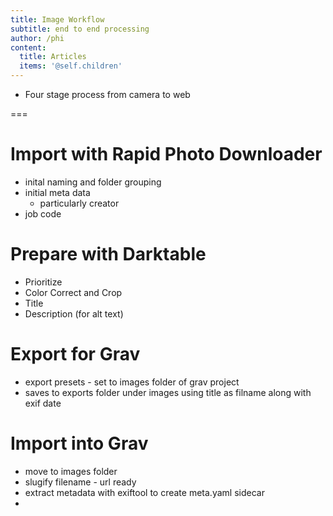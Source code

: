 ```yaml
---
title: Image Workflow
subtitle: end to end processing
author: /phi
content:
  title: Articles
  items: '@self.children'
---
```


- Four stage process from camera to web

===

# Import with Rapid Photo Downloader

- inital naming and folder grouping
- initial meta data 
  - particularly creator
- job code

# Prepare with Darktable

- Prioritize
- Color Correct and Crop
- Title
- Description (for alt text)

# Export for Grav

- export presets - set to images folder of grav project
- saves to exports folder under images using title as filname along with exif date 

# Import into Grav

- move to images folder
- slugify filename - url ready
- extract metadata with exiftool to create meta.yaml sidecar
-


